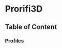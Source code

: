# Prorifi3D 
## Table of Content
### [Profiles](https://github.com/Prorifi3D-Official/Prorifi3D-Upgrades/tree/main/Profile)

